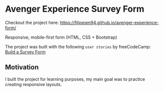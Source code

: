 # Avenger Experience Survey Form

Checkout the project here: https://filipeqm94.github.io/avenger-experience-form/

Responsive, mobile-first form (HTML, CSS + Bootstrap)

The project was built with the following `user stories` by freeCodeCamp: [Build a Survey Form](https://www.freecodecamp.org/learn/responsive-web-design/responsive-web-design-projects/build-a-survey-form)

## Motivation

I built the project for learning purposes, my main goal was to practice creating responsive layouts.
